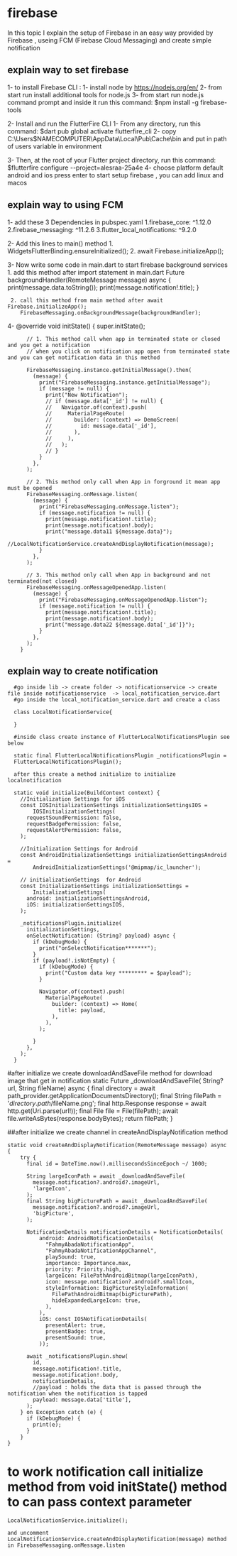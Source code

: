# firebase
In this topic I explain the setup of Firebase in an easy way provided by Firebase ,
useing FCM (Firebase Cloud Messaging)
and create simple notification

## explain way to set firebase
  1- to install Firebase CLI :
  1- install node by https://nodejs.org/en/
  2- from start run install additional tools for node.js
  3- from start run node.js command prompt and inside it run this command: $npm install -g firebase-tools

  2- Install and run the FlutterFire CLI
  1- From any directory, run this command: $dart pub global activate flutterfire_cli
  2- copy C:\Users\$NAMECOMPUTER\AppData\Local\Pub\Cache\bin  and put in path of users variable in environment

  3- Then, at the root of your Flutter project directory, run this command: $flutterfire configure --project=alesraa-25a4e
  4- choose platform default android and ios press enter to start setup firebase , you can add linux and macos

## explain way to using FCM
  1- add these 3 Dependencies in pubspec.yaml
      1.firebase_core: ^1.12.0
      2.firebase_messaging: ^11.2.6
      3.flutter_local_notifications: ^9.2.0

  2- Add this lines to main() method
     1. WidgetsFlutterBinding.ensureInitialized();
     2. await Firebase.initializeApp();

  3- Now write some code in main.dart to start firebase background services
     1. add this method after import statement in main.dart
          Future<void> backgroundHandler(RemoteMessage message) async {
          print(message.data.toString());
          print(message.notification!.title);
          }

     2. call this method from main method after await Firebase.initializeApp();
        FirebaseMessaging.onBackgroundMessage(backgroundHandler);

  4-  @override
      void initState() {
      super.initState();

          // 1. This method call when app in terminated state or closed and you get a notification
          // when you click on notification app open from terminated state and you can get notification data in this method

          FirebaseMessaging.instance.getInitialMessage().then(
            (message) {
              print("FirebaseMessaging.instance.getInitialMessage");
              if (message != null) {
                print("New Notification");
                // if (message.data['_id'] != null) {
                //   Navigator.of(context).push(
                //     MaterialPageRoute(
                //       builder: (context) => DemoScreen(
                //         id: message.data['_id'],
                //       ),
                //     ),
                //   );
                // }
              }
            },
          );

          // 2. This method only call when App in forground it mean app must be opened
          FirebaseMessaging.onMessage.listen(
            (message) {
              print("FirebaseMessaging.onMessage.listen");
              if (message.notification != null) {
                print(message.notification!.title);
                print(message.notification!.body);
                print("message.data11 ${message.data}");
                //LocalNotificationService.createAndDisplayNotification(message);
              }
            },
          );

          // 3. This method only call when App in background and not terminated(not closed)
          FirebaseMessaging.onMessageOpenedApp.listen(
            (message) {
              print("FirebaseMessaging.onMessageOpenedApp.listen");
              if (message.notification != null) {
                print(message.notification!.title);
                print(message.notification!.body);
                print("message.data22 ${message.data['_id']}");
              }
            },
          );
        }

## explain way to create notification

      #go inside lib -> create folder -> notificationservice -> create file inside notificationservice  -> local_notification_service.dart
      #go inside the local_notification_service.dart and create a class

      class LocalNotificationService{

      }

      #inside class create instance of FlutterLocalNotificationsPlugin see below

      static final FlutterLocalNotificationsPlugin _notificationsPlugin =
      FlutterLocalNotificationsPlugin();

      after this create a method initialize to initialize  localnotification

      static void initialize(BuildContext context) {
        //Initialization Settings for iOS
        const IOSInitializationSettings initializationSettingsIOS =
            IOSInitializationSettings(
          requestSoundPermission: false,
          requestBadgePermission: false,
          requestAlertPermission: false,
        );
    
        //Initialization Settings for Android
        const AndroidInitializationSettings initializationSettingsAndroid =
            AndroidInitializationSettings('@mipmap/ic_launcher');
    
        // initializationSettings  for Android
        const InitializationSettings initializationSettings =
            InitializationSettings(
          android: initializationSettingsAndroid,
          iOS: initializationSettingsIOS,
        );
    
        _notificationsPlugin.initialize(
          initializationSettings,
          onSelectNotification: (String? payload) async {
            if (kDebugMode) {
              print("onSelectNotification*******");
            }
            if (payload!.isNotEmpty) {
              if (kDebugMode) {
                print("Custom data key ********* = $payload");
              }
    
              Navigator.of(context).push(
                MaterialPageRoute(
                  builder: (context) => Home(
                    title: payload,
                  ),
                ),
              );
    
            }
          },
        );
      }

#after initialize we create downloadAndSaveFile method for download image that get in notification
    static Future<String> _downloadAndSaveFile(
        String? url, String fileName) async {
        final directory = await path_provider.getApplicationDocumentsDirectory();
        final String filePath = '${directory.path}/$fileName.png';
        final http.Response response = await http.get(Uri.parse(url!));
        final File file = File(filePath);
        await file.writeAsBytes(response.bodyBytes);
        return filePath;
    }

##after initialize we create channel in createAndDisplayNotification method

    static void createAndDisplayNotification(RemoteMessage message) async {
        try {
          final id = DateTime.now().millisecondsSinceEpoch ~/ 1000;

          String largeIconPath = await _downloadAndSaveFile(
            message.notification?.android?.imageUrl,
            'largeIcon',
          );
          final String bigPicturePath = await _downloadAndSaveFile(
            message.notification?.android?.imageUrl,
            'bigPicture',
          );
    
          NotificationDetails notificationDetails = NotificationDetails(
              android: AndroidNotificationDetails(
                "FahmyAbadaNotificationApp",
                "FahmyAbadaNotificationAppChannel",
                playSound: true,
                importance: Importance.max,
                priority: Priority.high,
                largeIcon: FilePathAndroidBitmap(largeIconPath),
                icon: message.notification?.android?.smallIcon,
                styleInformation: BigPictureStyleInformation(
                  FilePathAndroidBitmap(bigPicturePath),
                  hideExpandedLargeIcon: true,
                ),
              ),
              iOS: const IOSNotificationDetails(
                presentAlert: true,
                presentBadge: true,
                presentSound: true,
              ));
    
          await _notificationsPlugin.show(
            id,
            message.notification!.title,
            message.notification!.body,
            notificationDetails,
            //payload : holds the data that is passed through the notification when the notification is tapped
            payload: message.data['title'],
          );
        } on Exception catch (e) {
          if (kDebugMode) {
            print(e);
          }
        }
    }


# to work notification call initialize method from void initState() method to can pass context parameter
    LocalNotificationService.initialize();
    
    and uncomment LocalNotificationService.createAndDisplayNotification(message) method in FirebaseMessaging.onMessage.listen